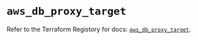 # `aws_db_proxy_target`

Refer to the Terraform Registory for docs: [`aws_db_proxy_target`](https://www.terraform.io/docs/providers/aws/r/db_proxy_target).
